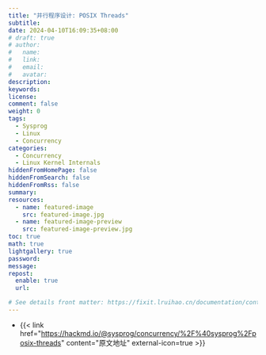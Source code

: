 ```yaml
---
title: "并行程序设计: POSIX Threads"
subtitle:
date: 2024-04-10T16:09:35+08:00
# draft: true
# author:
#   name:
#   link:
#   email:
#   avatar:
description:
keywords:
license:
comment: false
weight: 0
tags:
  - Sysprog
  - Linux
  - Concurrency
categories:
  - Concurrency
  - Linux Kernel Internals
hiddenFromHomePage: false
hiddenFromSearch: false
hiddenFromRss: false
summary:
resources:
  - name: featured-image
    src: featured-image.jpg
  - name: featured-image-preview
    src: featured-image-preview.jpg
toc: true
math: true
lightgallery: true
password:
message:
repost:
  enable: true
  url:

# See details front matter: https://fixit.lruihao.cn/documentation/content-management/introduction/#front-matter
---
```


<!--more-->

- {{< link href="https://hackmd.io/@sysprog/concurrency/%2F%40sysprog%2Fposix-threads" content="原文地址" external-icon=true >}}
